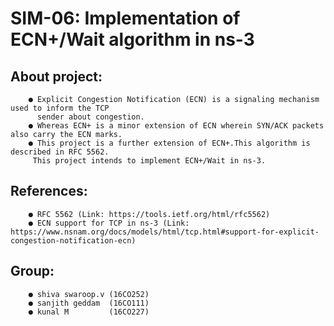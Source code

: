 # SIM-06: Implementation of ECN+/Wait algorithm in ns-3 

## About project:
        ● Explicit Congestion Notification (ECN) is a signaling mechanism used to inform the TCP 
          sender about congestion.
        ● Whereas ECN+ is a minor extension of ECN wherein SYN/ACK packets also carry the ECN marks.
        ● This project is a further extension of ECN+.This algorithm is described in RFC 5562. 
         This project intends to implement ECN+/Wait in ns-3.
         
## References:
        ● RFC 5562 (Link: ​https://tools.ietf.org/html/rfc5562​) 
        ● ECN support for TCP in ns-3 (Link: https://www.nsnam.org/docs/models/html/tcp.html#support-for-explicit-congestion-notification-ecn​)
        
## Group:
        ● shiva swaroop.v (16CO252)
        ● sanjith geddam  (16CO111)
        ● kunal M         (16CO227)
